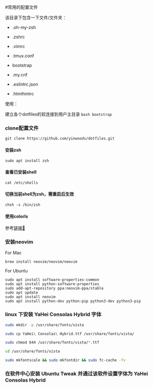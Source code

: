 #常用的配置文件

该目录下包含一下文件/文件夹：

- .oh-my-zsh
- .zshrc
- .vimrc
- .tmux.conf
- bootstrap

- .my.cnf
- .eslintrc.json
- .htmlhintrc

使用：

建立各个dotfiles的软连接到用户主目录
`bash bootstrap`

### clone配置文件

`git clone https://github.com/yinwoods/dotfiles.git`

#### 安装zsh

`sudo apt install zsh`

#### 查看已安装shell

`cat /etc/shells`

#### 切换当前shell为zsh，需重启后生效

`chsh -s /bin/zsh `


#### 使用colorls

参考[链接🔗](https://github.com/athityakumar/colorls#usage)

### 安装neovim

For Mac

```Shell
brew install neovim/neovim/neovim
```

For Ubuntu

```Shell
sudo apt install software-properties-common
sudo apt install python-software-properties
sudo add-apt-repository ppa:neovim-ppa/stable
sudo apt update
sudo apt install neovim
sudo apt install python-dev python-pip python3-dev python3-pip
```

### linux 下安装 YaHei Consolas Hybrid 字体

```sh
sudo mkdir -p /usr/share/fonts/vista

sudo cp YaHei\ Consolas\ Hybrid.ttf /usr/share/fonts/vista/

sudo chmod 644 /usr/share/fonts/vista/*.ttf

cd /usr/share/fonts/vista

sudo mkfontscale && sudo mkfontdir && sudo fc-cache -fv
```

### 在软件中心安装 Ubuntu Tweak 并通过该软件设置字体为 YaHei Consolas Hybrid

